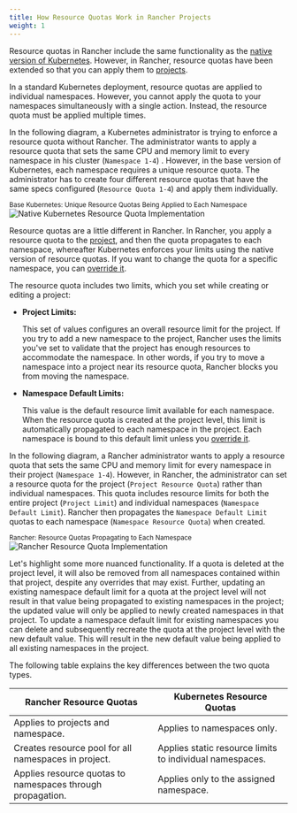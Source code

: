 ```yaml
---
title: How Resource Quotas Work in Rancher Projects
weight: 1
---
```


Resource quotas in Rancher include the same functionality as the [native version of Kubernetes](https://kubernetes.io/docs/concepts/policy/resource-quotas/). However, in Rancher, resource quotas have been extended so that you can apply them to [projects]({{<baseurl>}}/rancher/v2.x/en/k8s-in-rancher/projects-and-namespaces/#projects).

In a standard Kubernetes deployment, resource quotas are applied to individual namespaces. However, you cannot apply the quota to your namespaces simultaneously with a single action. Instead, the resource quota must be applied multiple times.

In the following diagram, a Kubernetes administrator is trying to enforce a resource quota without Rancher. The administrator wants to apply a resource quota that sets the same CPU and memory limit to every namespace in his cluster (`Namespace 1-4`) . However, in the base version of Kubernetes, each namespace requires a unique resource quota. The administrator has to create four different resource quotas that have the same specs configured (`Resource Quota 1-4`) and apply them individually.

<sup>Base Kubernetes: Unique Resource Quotas Being Applied to Each Namespace</sup>
![Native Kubernetes Resource Quota Implementation]({{<baseurl>}}/img/rancher/kubernetes-resource-quota.svg)

Resource quotas are a little different in Rancher. In Rancher, you apply a resource quota to the [project]({{<baseurl>}}/rancher/v2.x/en/k8s-in-rancher/projects-and-namespaces/#projects), and then the quota propagates to each namespace, whereafter Kubernetes enforces your limits using the native version of resource quotas. If you want to change the quota for a specific namespace, you can [override it](#overriding-the-default-limit-for-a-namespace).

The resource quota includes two limits, which you set while creating or editing a project:
<a id="project-limits"></a>

- **Project Limits:**

    This set of values configures an overall resource limit for the project. If you try to add a new namespace to the project, Rancher uses the limits you've set to validate that the project has enough resources to accommodate the namespace.  In other words, if you try to move a namespace into a project near its resource quota, Rancher blocks you from moving the namespace.

- **Namespace Default Limits:**

    This value is the default resource limit available for each namespace. When the resource quota is created at the project level, this limit is automatically propagated to each namespace in the project. Each namespace is bound to this default limit unless you [override it](#namespace-default-limit-overrides).
    
In the following diagram, a Rancher administrator wants to apply a resource quota that sets the same CPU and memory limit for every namespace in their project (`Namespace 1-4`). However, in Rancher, the administrator can set a resource quota for the project (`Project Resource Quota`) rather than individual namespaces. This quota includes resource limits for both the entire project (`Project Limit`) and individual namespaces (`Namespace Default Limit`). Rancher then propagates the `Namespace Default Limit` quotas to each namespace (`Namespace Resource Quota`) when created.

<sup>Rancher: Resource Quotas Propagating to Each Namespace</sup>
![Rancher Resource Quota Implementation]({{<baseurl>}}/img/rancher/rancher-resource-quota.svg)

Let's highlight some more nuanced functionality. If a quota is deleted at the project level, it will also be removed from all namespaces contained within that project, despite any overrides that may exist. Further, updating an existing namespace default limit for a quota at the project level will not result in that value being propagated to existing namespaces in the project; the updated value will only be applied to newly created namespaces in that project. To update a namespace default limit for existing namespaces you can delete and subsequently recreate the quota at the project level with the new default value. This will result in the new default value being applied to all existing namespaces in the project.

The following table explains the key differences between the two quota types.

| Rancher Resource Quotas                                    | Kubernetes Resource Quotas                               |
| ---------------------------------------------------------- | -------------------------------------------------------- |
| Applies to projects and namespace.                         | Applies to namespaces only.                              |
| Creates resource pool for all namespaces in project.       | Applies static resource limits to individual namespaces. |
| Applies resource quotas to namespaces through propagation. | Applies only to the assigned namespace.
